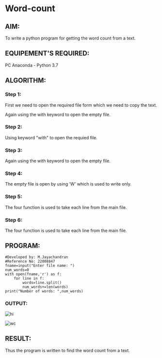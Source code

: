 # Word-count
## AIM:
To write a python program for getting the word count from a text.
## EQUIPEMENT'S REQUIRED: 
PC
Anaconda - Python 3.7
## ALGORITHM: 
### Step 1:
First we need to open the required file form which we need to copy the text.

Again using the with keyword to open the empty file.
### Step 2: 
 Using keyword "with" to open the requied file.
### Step 3: 
Again using the with keyword to open the empty file.
### Step 4:  
The empty file is open by using 'W' which is used to write only.
### Step 5: 
The four function is used to take each line from the main file.
### Step 6: 
The four function is used to take each line from the main file.

## PROGRAM:
```
#Developed by: M.Jayachandran
#Reference No: 22008847
fname=input("Enter file name: ")
num_words=0
with open(fname,'r') as f:
    for line in f:
        words=line.split()
        num_words+=len(words)
print("Number of words: ",num_words)
```
            
 ### OUTPUT:
![hi](https://user-images.githubusercontent.com/118447015/214826639-857e13db-86af-42f8-8c67-0929fcce1f15.jpg)


![wc](https://user-images.githubusercontent.com/118447015/214829644-98de8ff5-aa3d-478d-a635-ab2a02dc0c9f.jpg)



## RESULT:
Thus the program is written to find the word count from a text.
